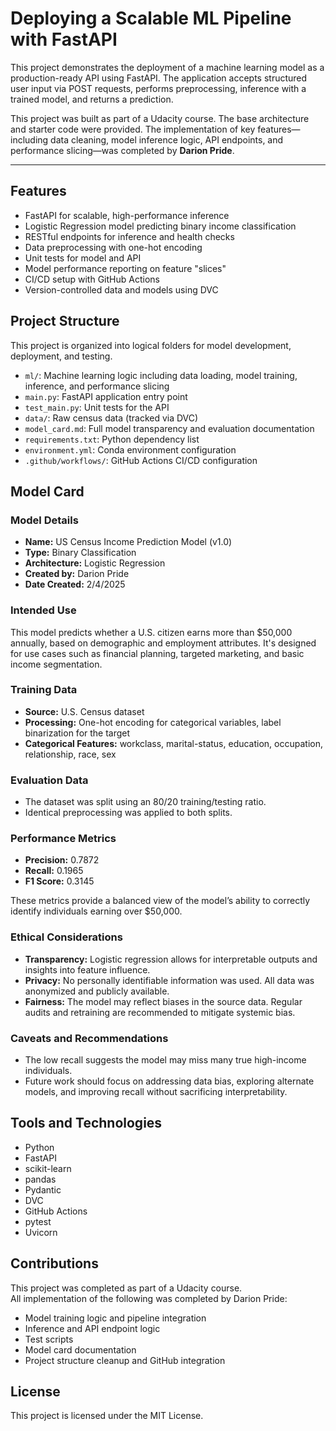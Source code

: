 # Deploying a Scalable ML Pipeline with FastAPI

This project demonstrates the deployment of a machine learning model as a production-ready API using FastAPI. The application accepts structured user input via POST requests, performs preprocessing, inference with a trained model, and returns a prediction.

This project was built as part of a Udacity course. The base architecture and starter code were provided. The implementation of key features—including data cleaning, model inference logic, API endpoints, and performance slicing—was completed by **Darion Pride**.

---

## Features

- FastAPI for scalable, high-performance inference
- Logistic Regression model predicting binary income classification
- RESTful endpoints for inference and health checks
- Data preprocessing with one-hot encoding
- Unit tests for model and API
- Model performance reporting on feature "slices"
- CI/CD setup with GitHub Actions
- Version-controlled data and models using DVC

## Project Structure

This project is organized into logical folders for model development, deployment, and testing.

- `ml/`: Machine learning logic including data loading, model training, inference, and performance slicing
- `main.py`: FastAPI application entry point
- `test_main.py`: Unit tests for the API
- `data/`: Raw census data (tracked via DVC)
- `model_card.md`: Full model transparency and evaluation documentation
- `requirements.txt`: Python dependency list
- `environment.yml`: Conda environment configuration
- `.github/workflows/`: GitHub Actions CI/CD configuration

## Model Card

### Model Details

- **Name:** US Census Income Prediction Model (v1.0)
- **Type:** Binary Classification
- **Architecture:** Logistic Regression
- **Created by:** Darion Pride
- **Date Created:** 2/4/2025

### Intended Use

This model predicts whether a U.S. citizen earns more than $50,000 annually, based on demographic and employment attributes. It's designed for use cases such as financial planning, targeted marketing, and basic income segmentation.

### Training Data

- **Source:** U.S. Census dataset
- **Processing:** One-hot encoding for categorical variables, label binarization for the target
- **Categorical Features:** workclass, marital-status, education, occupation, relationship, race, sex

### Evaluation Data

- The dataset was split using an 80/20 training/testing ratio.
- Identical preprocessing was applied to both splits.

### Performance Metrics

- **Precision:** 0.7872  
- **Recall:** 0.1965  
- **F1 Score:** 0.3145  

These metrics provide a balanced view of the model’s ability to correctly identify individuals earning over $50,000.

### Ethical Considerations

- **Transparency:** Logistic regression allows for interpretable outputs and insights into feature influence.
- **Privacy:** No personally identifiable information was used. All data was anonymized and publicly available.
- **Fairness:** The model may reflect biases in the source data. Regular audits and retraining are recommended to mitigate systemic bias.

### Caveats and Recommendations

- The low recall suggests the model may miss many true high-income individuals.
- Future work should focus on addressing data bias, exploring alternate models, and improving recall without sacrificing interpretability.

## Tools and Technologies

- Python
- FastAPI
- scikit-learn
- pandas
- Pydantic
- DVC
- GitHub Actions
- pytest
- Uvicorn

## Contributions

This project was completed as part of a Udacity course.  
All implementation of the following was completed by Darion Pride:
- Model training logic and pipeline integration
- Inference and API endpoint logic
- Test scripts
- Model card documentation
- Project structure cleanup and GitHub integration

## License

This project is licensed under the MIT License.
